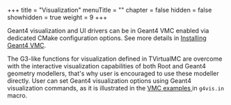 +++
title = "Visualization"
menuTitle = ""
chapter = false
hidden = false
showhidden = true
weight = 9
+++

Geant4 visualization and UI drivers can be in Geant4 VMC enabled via dedicated CMake configuration options. See more details in [Installing Geant4 VMC](/installation/geant4_vmc/).

The G3-like functions for visualization defined in TVirtualMC are overcome with the interactive visualization capabilities of both Root and Geant4 geometry modellers, that's why user is encouraged to use these modeller directly. User can set Geant4 visualization options using Geant4 visualization commands, as it is illustrated in the <a href="http://ivana.home.cern.ch/ivana/examples_html/index.html">  VMC examples </a> in `g4vis.in` macro.


